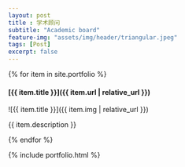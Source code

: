 ```yaml
--- 
layout: post
title : 学术顾问
subtitle: "Academic board"
feature-img: "assets/img/header/triangular.jpeg"
tags: [Post]
excerpt: false
---
```


{% for item in site.portfolio %}
#### [{{ item.title }}]({{ item.url | relative_url }})

![{{ item.title }}]({{ item.img | relative_url }})

{{ item.description }}

{% endfor %}

{% include portfolio.html %}